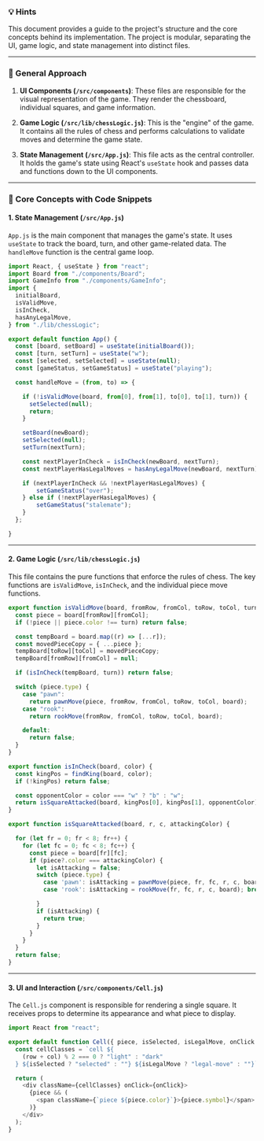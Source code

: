 ### 💡 Hints

This document provides a guide to the project's structure and the core concepts behind its implementation. The project is modular, separating the UI, game logic, and state management into distinct files.

-----

### 🧠 General Approach

1.  **UI Components (`/src/components`)**: These files are responsible for the visual representation of the game. They render the chessboard, individual squares, and game information.

2.  **Game Logic (`/src/lib/chessLogic.js`)**: This is the "engine" of the game. It contains all the rules of chess and performs calculations to validate moves and determine the game state.

3.  **State Management (`/src/App.js`)**: This file acts as the central controller. It holds the game's state using React's `useState` hook and passes data and functions down to the UI components.

-----

### 🧩 Core Concepts with Code Snippets

#### 1\. State Management (`/src/App.js`)

`App.js` is the main component that manages the game's state. It uses `useState` to track the board, turn, and other game-related data. The `handleMove` function is the central game loop.

```javascript
import React, { useState } from "react";
import Board from "./components/Board";
import GameInfo from "./components/GameInfo";
import {
  initialBoard,
  isValidMove,
  isInCheck,
  hasAnyLegalMove,
} from "./lib/chessLogic";

export default function App() {
  const [board, setBoard] = useState(initialBoard());
  const [turn, setTurn] = useState("w");
  const [selected, setSelected] = useState(null);
  const [gameStatus, setGameStatus] = useState("playing");

  const handleMove = (from, to) => {

    if (!isValidMove(board, from[0], from[1], to[0], to[1], turn)) {
      setSelected(null);
      return;
    }

    setBoard(newBoard);
    setSelected(null);
    setTurn(nextTurn);

    const nextPlayerInCheck = isInCheck(newBoard, nextTurn);
    const nextPlayerHasLegalMoves = hasAnyLegalMove(newBoard, nextTurn);

    if (nextPlayerInCheck && !nextPlayerHasLegalMoves) {
        setGameStatus("over"); 
    } else if (!nextPlayerHasLegalMoves) {
        setGameStatus("stalemate"); 
    }
  };

}
```

-----

#### 2\. Game Logic (`/src/lib/chessLogic.js`)

This file contains the pure functions that enforce the rules of chess. The key functions are `isValidMove`, `isInCheck`, and the individual piece move functions.

```javascript
export function isValidMove(board, fromRow, fromCol, toRow, toCol, turn) {
  const piece = board[fromRow][fromCol];
  if (!piece || piece.color !== turn) return false;

  const tempBoard = board.map((r) => [...r]);
  const movedPieceCopy = { ...piece };
  tempBoard[toRow][toCol] = movedPieceCopy;
  tempBoard[fromRow][fromCol] = null;

  if (isInCheck(tempBoard, turn)) return false;

  switch (piece.type) {
    case "pawn":
      return pawnMove(piece, fromRow, fromCol, toRow, toCol, board);
    case "rook":
      return rookMove(fromRow, fromCol, toRow, toCol, board);

    default:
      return false;
  }
}

export function isInCheck(board, color) {
  const kingPos = findKing(board, color);
  if (!kingPos) return false;

  const opponentColor = color === "w" ? "b" : "w";
  return isSquareAttacked(board, kingPos[0], kingPos[1], opponentColor);
}

export function isSquareAttacked(board, r, c, attackingColor) {

  for (let fr = 0; fr < 8; fr++) {
    for (let fc = 0; fc < 8; fc++) {
      const piece = board[fr][fc];
      if (piece?.color === attackingColor) {
        let isAttacking = false;
        switch (piece.type) {
          case 'pawn': isAttacking = pawnMove(piece, fr, fc, r, c, board); break;
          case 'rook': isAttacking = rookMove(fr, fc, r, c, board); break;

        }
        if (isAttacking) {
          return true;
        }
      }
    }
  }
  return false;
}
```

-----

#### 3\. UI and Interaction (`/src/components/Cell.js`)

The `Cell.js` component is responsible for rendering a single square. It receives props to determine its appearance and what piece to display.

```javascript
import React from "react";

export default function Cell({ piece, isSelected, isLegalMove, onClick }) {
  const cellClasses = `cell ${
    (row + col) % 2 === 0 ? "light" : "dark"
  } ${isSelected ? "selected" : ""} ${isLegalMove ? "legal-move" : ""}`;

  return (
    <div className={cellClasses} onClick={onClick}>
      {piece && (
        <span className={`piece ${piece.color}`}>{piece.symbol}</span>
      )}
    </div>
  );
}
```